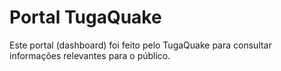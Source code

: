 # Portal TugaQuake
Este portal (dashboard) foi feito pelo TugaQuake para consultar informações relevantes para o público.

